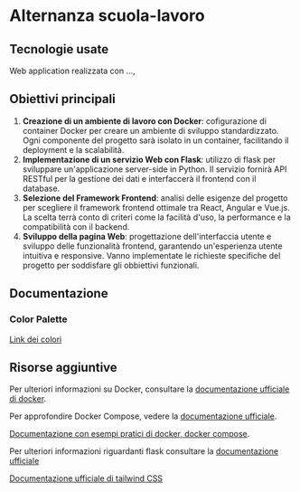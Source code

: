 # Alternanza scuola-lavoro
## Tecnologie usate
Web application realizzata con ...,
## Obiettivi principali
1. **Creazione di un ambiente di lavoro con Docker**: cofigurazione di container Docker per creare un ambiente di sviluppo standardizzato. Ogni componente del progetto sarà isolato in un container, facilitando il deployment e la scalabilità.
2. **Implementazione di un servizio Web con Flask**: utilizzo di flask per sviluppare un'applicazione server-side in Python. Il servizio fornirà API RESTful per la gestione dei dati e interfaccerà il frontend con il database.
3. **Selezione del Framework Frontend**: analisi delle esigenze del progetto per scegliere il framework frontend ottimale tra React, Angular e Vue.js. La scelta terrà conto di criteri come la facilità d'uso, la performance e la compatibilità con il backend.
4. **Sviluppo della pagina Web**: progettazione dell'interfaccia utente e sviluppo delle funzionalità frontend, garantendo un'esperienza utente intuitiva e responsive. Vanno implementate le richieste specifiche del progetto per soddisfare  gli obbiettivi funzionali.
## Documentazione
### Color Palette 
[Link dei colori](https://colorhunt.co/palette/fffae6ff9f66ff5f00002379)
## Risorse aggiuntive
Per ulteriori informazioni su Docker, consultare la [documentazione ufficiale di docker](https://docs.docker.com/).

Per approfondire Docker Compose, vedere la [documentazione ufficiale](https://docs.docker.com/compose/). 

[Documentazione con esempi pratici di docker, docker compose](https://docker-curriculum.com/).

Per ulteriori informazioni riguardanti flask consultare la [documentazione ufficiale](https://flask.palletsprojects.com/en/3.0.x/)

[Documentazione ufficiale di tailwind CSS](https://tailwindcss.com/docs/installation)